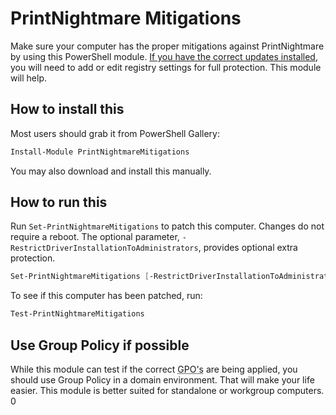 # PrintNightmare Mitigations

Make sure your computer has the proper mitigations against PrintNightmare by using this PowerShell module.  [If you have the correct updates installed](https://msrc.microsoft.com/update-guide/en-US/vulnerability/CVE-2021-34527), you will need to add or edit registry settings for full protection.  This module will help.

## How to install this
Most users should grab it from PowerShell Gallery:
```powershell
Install-Module PrintNightmareMitigations
```

You may also download and install this manually.

## How to run this
Run `Set-PrintNightmareMitigations` to patch this computer.  Changes do not require a reboot.  The optional parameter, `-RestrictDriverInstallationToAdministrators`, provides optional extra protection.
```powershell
Set-PrintNightmareMitigations [-RestrictDriverInstallationToAdministrators]
```

To see if this computer has been patched, run:
```powershell
Test-PrintNightmareMitigations
```

## Use Group Policy if possible
While this module can test if the correct <abbr title="Group Policy Objects">GPO's</abbr> are being applied, you should use Group Policy in a domain environment.  That will make your life easier.  This module is better suited for standalone or workgroup computers.
0